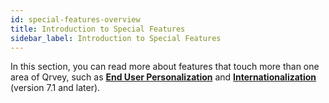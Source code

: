 ```yaml
---
id: special-features-overview
title: Introduction to Special Features
sidebar_label: Introduction to Special Features
---
```

<div style={{textAlign: "justify"}}>

In this section, you can read more about features that touch more than one area of Qrvey, such as **[End User Personalization](../ui-docs/end-user-personalization/overview.md)** and **[Internationalization](../special-features/internationalization/overview.md)** (version 7.1 and later).

</div>